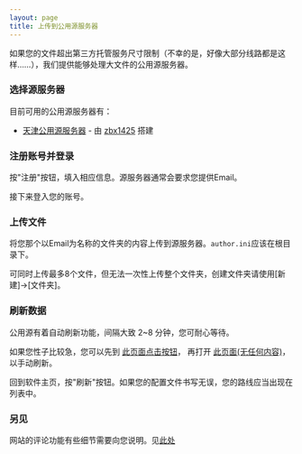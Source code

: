 ```yaml
---
layout: page
title: 上传到公用源服务器
---
```


如果您的文件超出第三方托管服务尺寸限制（不幸的是，好像大部分线路都是这样……），我们提供能够处理大文件的公用源服务器。

### 选择源服务器

目前可用的公用源服务器有：

* [天津公用源服务器](https://api.zbx1425.tk:8953/bcs-src) - 由 [zbx1425](https://zbx1425.tk) 搭建

### 注册账号并登录

按"注册"按钮，填入相应信息。源服务器通常会要求您提供Email。

接下来登入您的账号。

### 上传文件

将您那个以Email为名称的文件夹的内容上传到源服务器。`author.ini`应该在根目录下。

可同时上传最多8个文件，但无法一次性上传整个文件夹，创建文件夹请使用[新建]->[文件夹]。

### 刷新数据

公用源有着自动刷新功能，间隔大致 2~8 分钟，您可耐心等待。

如果您性子比较急，您可以先到 [此页面点击按钮](https://api.zbx1425.tk:8953/bcs-src/metadata.php)， 再打开 [此页面(无任何内容)](https://api.zbx1425.tk:8953/bcs-index/spider.php)，以手动刷新。

回到软件主页，按"刷新"按钮。如果您的配置文件书写无误，您的路线应当出现在列表中。

### 另见

网站的评论功能有些细节需要向您说明。见[此处](rssnotif.html)